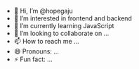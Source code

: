 - 👋 Hi, I’m @hopegaju
- 👀 I’m interested in frontend and backend
- 🌱 I’m currently learning JavaScript
- 💞️ I’m looking to collaborate on ...
- 📫 How to reach me ...
- 😄 Pronouns: ...
- ⚡ Fun fact: ...

<!---
hopegaju/hopegaju is a ✨ special ✨ repository because its `README.md` (this file) appears on your GitHub profile.
You can click the Preview link to take a look at your changes.
--->
